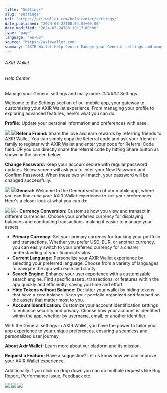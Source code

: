 ```yaml
---
title: "Settings"
slug: "settings"
url: "https://axirwallet.com/help-center/settings/"
date_published: "2024-05-22T08:04:04+00:00"
date_modified: "2024-05-24T08:18:17+00:00"
type: "page"
language: "en-US"
source: "https://axirwallet.com"
summary: "AXIR Wallet Help Center Manage your General settings and many more. Settings Welcome to the Settings section of our mobile app, your gateway to customizing your AXIR Wallet experience. From managing your profile to exploring advanced features, here&#8217;s what you can do: Profile: Update your personal information and preferences with ease. Refer a Friend: Share the love and earn rewards by referring friends to AXIR Wallet. You can simply copy the Referral code and ask your friend or family to register with AXIR Wallet and enter your code for Referral Code field. OR you can directly share the referral code [&hellip;]"
---
```


###### AXIR Wallet

###### Help Center

 Manage your General settings and many more. ###### Settings

Welcome to the Settings section of our mobile app, your gateway to customizing your AXIR Wallet experience. From managing your profile to exploring advanced features, here's what you can do:

**Profile:** Update your personal information and preferences with ease.

 ![](https://axirwallet.com/wp-content/uploads/settings1.png) ![](https://axirwallet.com/wp-content/uploads/settings2.png)**Refer a Friend:** Share the love and earn rewards by referring friends to AXIR Wallet. You can simply copy the Referral code and ask your friend or family to register with AXIR Wallet and enter your code for Referral Code field. OR you can directly share the referral code by hitting Share button as shown in the screen below.

**Change Password:** Keep your account secure with regular password updates. Below screen will ask you to enter your New Password and Confirm Password. When these two will match, your password will be changed successfully.

 ![](https://axirwallet.com/wp-content/uploads/settings3.png) ![](https://axirwallet.com/wp-content/uploads/settings4.png)**General:** Welcome to the General section of our mobile app, where you can fine-tune your AXIR Wallet experience to suit your preferences. Here's a closer look at what you can do:

 ![](https://axirwallet.com/wp-content/uploads/settings5.png) ![](https://axirwallet.com/wp-content/uploads/settings6.png)- **Currency Conversion:** Customize how you view and transact in different currencies. Choose your preferred currency for displaying balances and conducting transactions, making it easier to manage your assets.
- **Primary Currency:** Set your primary currency for tracking your portfolio and transactions. Whether you prefer USD, EUR, or another currency, you can easily switch to your preferred currency for a clearer understanding of your financial status.
- **Current Language:** Personalize your AXIR Wallet experience by selecting your preferred language. Choose from a variety of languages to navigate the app with ease and clarity.
- **Search Engine:** Enhance your user experience with a customizable search engine. Find specific assets, transactions, or features within the app quickly and efficiently, saving you time and effort.
- **Hide Tokens without Balance:** Declutter your wallet by hiding tokens that have a zero balance. Keep your portfolio organized and focused on the assets that matter most to you.
- **Account Identification:** Customize your account identification settings to enhance security and privacy. Choose how your account is identified within the app, whether by username, email, or another identifier.
 
With the General settings in AXIR Wallet, you have the power to tailor your app experience to your unique preferences, ensuring a seamless and personalized user journey.

**About Axir Wallet:** Learn more about our platform and its mission.

**Request a Feature:** Have a suggestion? Let us know how we can improve your AXIR Wallet experience.

Additionally if you click on drop down you can do multiple requests like Bug Report, Performance Issue, Feedback etc.

 ![](https://axirwallet.com/wp-content/uploads/settings9.png) ![](https://axirwallet.com/wp-content/uploads/settings7.png) ![](https://axirwallet.com/wp-content/uploads/settings8.png)